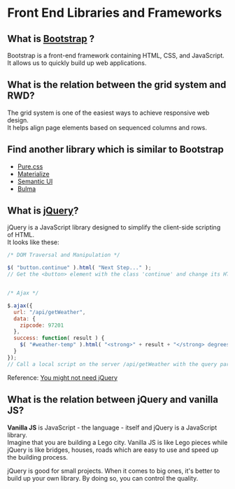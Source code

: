 # Front End Libraries and Frameworks

## What is [Bootstrap](https://getbootstrap.com/) ?

Bootstrap is a front-end framework containing HTML, CSS, and JavaScript.  
It allows us to quickly build up web applications.  

## What is the relation between the grid system and RWD?

The grid system is one of the easiest ways to achieve responsive web design.  
It helps align page elements based on sequenced columns and rows.  

## Find another library which is similar to Bootstrap

- [Pure.css](https://purecss.io/)
- [Materialize](http://materializecss.com/)
- [Semantic UI](https://semantic-ui.com/)
- [Bulma](https://bulma.io/)

## What is [jQuery](https://api.jquery.com/)?

jQuery is a JavaScript library designed to simplify the client-side scripting of HTML.  
It looks like these:

```js
/* DOM Traversal and Manipulation */

$( "button.continue" ).html( "Next Step..." );
// Get the <button> element with the class 'continue' and change its HTML to 'Next Step...'


/* Ajax */

$.ajax({
  url: "/api/getWeather",
  data: {
    zipcode: 97201
  },
  success: function( result ) {
    $( "#weather-temp" ).html( "<strong>" + result + "</strong> degrees" );
  }
});
// Call a local script on the server /api/getWeather with the query parameter zipcode=97201 and replace the element #weather-temp's html with the returned text.
```

Reference: [You might not need jQuery](http://youmightnotneedjquery.com/)

## What is the relation between jQuery and vanilla JS?

**Vanilla JS** is JavaScript - the language - itself and jQuery is a JavaScript library.  
Imagine that you are building a Lego city. Vanilla JS is like Lego pieces while jQuery is like bridges, houses, roads which are easy to use and speed up the building process.  

jQuery is good for small projects. When it comes to big ones, it's better to build up your own library. By doing so, you can control the quality.
